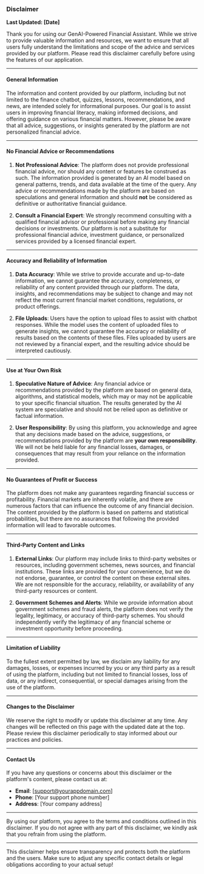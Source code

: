 ### **Disclaimer**

**Last Updated: [Date]**

Thank you for using our GenAI-Powered Financial Assistant. While we strive to provide valuable information and resources, we want to ensure that all users fully understand the limitations and scope of the advice and services provided by our platform. Please read this disclaimer carefully before using the features of our application.

---

#### **General Information**

The information and content provided by our platform, including but not limited to the finance chatbot, quizzes, lessons, recommendations, and news, are intended solely for informational purposes. Our goal is to assist users in improving financial literacy, making informed decisions, and offering guidance on various financial matters. However, please be aware that all advice, suggestions, or insights generated by the platform are not personalized financial advice.

---

#### **No Financial Advice or Recommendations**

1. **Not Professional Advice**: The platform does not provide professional financial advice, nor should any content or features be construed as such. The information provided is generated by an AI model based on general patterns, trends, and data available at the time of the query. Any advice or recommendations made by the platform are based on speculations and general information and should **not** be considered as definitive or authoritative financial guidance.

2. **Consult a Financial Expert**: We strongly recommend consulting with a qualified financial advisor or professional before making any financial decisions or investments. Our platform is not a substitute for professional financial advice, investment guidance, or personalized services provided by a licensed financial expert.

---

#### **Accuracy and Reliability of Information**

1. **Data Accuracy**: While we strive to provide accurate and up-to-date information, we cannot guarantee the accuracy, completeness, or reliability of any content provided through our platform. The data, insights, and recommendations may be subject to change and may not reflect the most current financial market conditions, regulations, or product offerings.

2. **File Uploads**: Users have the option to upload files to assist with chatbot responses. While the model uses the content of uploaded files to generate insights, we cannot guarantee the accuracy or reliability of results based on the contents of these files. Files uploaded by users are not reviewed by a financial expert, and the resulting advice should be interpreted cautiously.

---

#### **Use at Your Own Risk**

1. **Speculative Nature of Advice**: Any financial advice or recommendations provided by the platform are based on general data, algorithms, and statistical models, which may or may not be applicable to your specific financial situation. The results generated by the AI system are speculative and should not be relied upon as definitive or factual information.

2. **User Responsibility**: By using this platform, you acknowledge and agree that any decisions made based on the advice, suggestions, or recommendations provided by the platform are **your own responsibility**. We will not be held liable for any financial losses, damages, or consequences that may result from your reliance on the information provided.

---

#### **No Guarantees of Profit or Success**

The platform does not make any guarantees regarding financial success or profitability. Financial markets are inherently volatile, and there are numerous factors that can influence the outcome of any financial decision. The content provided by the platform is based on patterns and statistical probabilities, but there are no assurances that following the provided information will lead to favorable outcomes.

---

#### **Third-Party Content and Links**

1. **External Links**: Our platform may include links to third-party websites or resources, including government schemes, news sources, and financial institutions. These links are provided for your convenience, but we do not endorse, guarantee, or control the content on these external sites. We are not responsible for the accuracy, reliability, or availability of any third-party resources or content.

2. **Government Schemes and Alerts**: While we provide information about government schemes and fraud alerts, the platform does not verify the legality, legitimacy, or accuracy of third-party schemes. You should independently verify the legitimacy of any financial scheme or investment opportunity before proceeding.

---

#### **Limitation of Liability**

To the fullest extent permitted by law, we disclaim any liability for any damages, losses, or expenses incurred by you or any third party as a result of using the platform, including but not limited to financial losses, loss of data, or any indirect, consequential, or special damages arising from the use of the platform.

---

#### **Changes to the Disclaimer**

We reserve the right to modify or update this disclaimer at any time. Any changes will be reflected on this page with the updated date at the top. Please review this disclaimer periodically to stay informed about our practices and policies.

---

#### **Contact Us**

If you have any questions or concerns about this disclaimer or the platform's content, please contact us at:

- **Email**: [support@yourappdomain.com]
- **Phone**: [Your support phone number]
- **Address**: [Your company address]

---

By using our platform, you agree to the terms and conditions outlined in this disclaimer. If you do not agree with any part of this disclaimer, we kindly ask that you refrain from using the platform.

---

This disclaimer helps ensure transparency and protects both the platform and the users. Make sure to adjust any specific contact details or legal obligations according to your actual setup!
